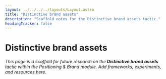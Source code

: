 ```yaml
---
layout: ../../../../layouts/Layout.astro
title: "Distinctive brand assets"
description: "Scaffold notes for the Distinctive brand assets tactic."
headingTracker: false
---
```

# Distinctive brand assets

_This page is a scaffold for future research on the **Distinctive brand assets** tactic within the Positioning & Brand module. Add frameworks, experiments, and resources here._
